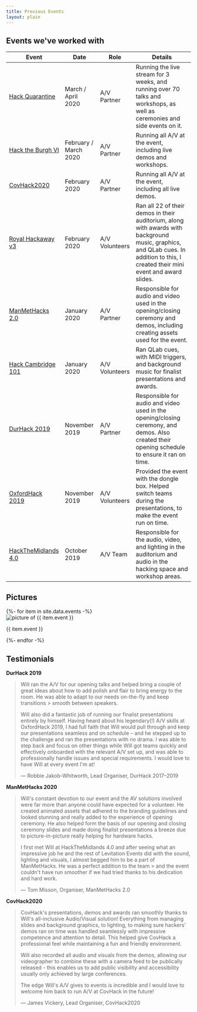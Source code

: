 ```yaml
---
title: Previous Events
layout: plain
---
```

 

## Events we've worked with

| Event | Date | Role | Details |
|-------|------|------|---------|
| [Hack Quarantine](https://hackquarantine.com) | March / April 2020 | A/V Partner | Running the live stream for 3 weeks, and running over 70 talks and workshops, as well as ceremonies and side events on it.
| [Hack the Burgh VI](https://2020.hacktheburgh.com) | February / March 2020 | A/V Partner | Running all A/V at the event, including live demos and workshops. |
| [CovHack2020](https://covhack.org/) | February 2020 | A/V Partner | Running all A/V at the event, including all live demos. |
| [Royal Hackaway v3](https://royalhackaway.com/hackawayv3) | February 2020 | A/V Volunteers | Ran all 22 of their demos in their auditorium, along with awards with background music, graphics, and QLab cues. In addition to this, I created their mini event and award slides. |  
| [ManMetHacks 2.0](https://manmethacks.com) | January 2020 | A/V Partner | Responsible for audio and video used in the opening/closing ceremony and demos, including creating assets used for the event. |
| [Hack Cambridge 101](https://hackcambridge.com) | January 2020 | A/V Volunteers | Ran QLab cues, with MIDI triggers, and background music for finalist presentations and awards. |
| [DurHack 2019](https://durhack.com) | November 2019 | A/V Partner | Responsible for audio and video used in the opening/closing ceremony, and demos. Also created their opening schedule to ensure it ran on time. |
| [OxfordHack 2019](https://oxfordhack.co.uk) | November 2019 | A/V Volunteers | Provided the event with the dongle box. Helped switch teams during the presentations, to make the event run on time. |
| [HackTheMidlands 4.0](https://hackthemidlands.com) | October 2019 | A/V Team | Responsible for the audio, video, and lighting in the auditorium and audio in the hacking space and workshop areas. |

## Pictures

<div class="av-container">
  {%- for item in site.data.events -%}
  <div class="item">
    <img class="icon" src="/assets/img/events/photos/{{ item.img | relative_url }}" alt="picture of {{ item.event }}">
    <div class="info">
      <p class="title">{{ item.event }}</p>
    </div>
  </div>
  {%- endfor -%}
</div>

## Testimonials

**DurHack 2019**

> Will ran the A/V for our opening talks and helped bring a couple of great ideas about how to add polish and flair to bring energy to the room. He was able to adapt to our needs on-the-fly and keep transitions > smooth between speakers.
> 
> Will also did a fantastic job of running our finalist presentations entirely by himself. Having heard about his legendary(!) A/V skills at OxfordHack 2019, I had full faith that Will would pull through and keep our presentations seamless and on schedule – and he stepped up to the challenge and ran the presentations with no drama. I was able to step back and focus on other things while Will got teams quickly and effectively onboarded with the relevant A/V set up, and was able to professionally handle issues and special requirements. I would love to have Will at every event I'm at!
>
> — Robbie Jakob-Whitworth, Lead Organiser, DurHack 2017–2019

**ManMetHacks 2020**

> Will's constant devotion to our event and the AV solutions involved were far more than anyone could have expected 
> for a volunteer. He created animated assets that adhered to the branding guidelines and looked stunning and really added 
> to the experience of opening ceremony. He also helped form the basis of our opening and closing ceremony slides and made 
> doing finalist presentations a breeze due to picture-in-picture really helping for hardware hacks. 
>
> I first met Will at HackTheMidlands 4.0 and after seeing what an impressive job he and the rest of Levitation Events did 
> with the sound, lighting and visuals, I almost begged him to be a part of ManMetHacks. He was a perfect addition to the team > and the event couldn't have run smoother if we had tried thanks to his dedication and hard work. 
> 
> — Tom Misson, Organiser,  ManMetHacks 2.0

**CovHack2020**

> CovHack's presentations, demos and awards ran smoothly thanks to Will's all-inclusive Audio/Visual solution! Everything from managing slides and background graphics, to lighting, to making sure hackers' demos ran on time was handled seamlessly with impressive competence and attention to detail. This helped give CovHack a professional feel while maintaining a fun and friendly environment.
>
> Will also recorded all audio and visuals from the demos, allowing our videographer to combine these with a camera feed to be publically released - this enables us to add public visibility and accessibility usually only achieved by large conferences.
>
> The edge Will's A/V gives to events is incredible and I would love to welcome him back to run A/V at CovHack in the future!
>
> — James Vickery, Lead Organiser, CovHack2020

